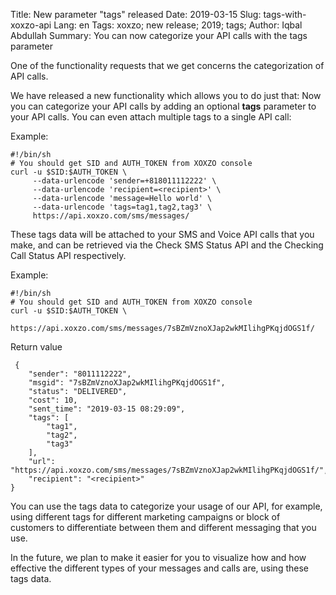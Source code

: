 Title: New parameter "tags" released
Date: 2019-03-15
Slug: tags-with-xoxzo-api
Lang: en
Tags: xoxzo; new release; 2019; tags;
Author: Iqbal Abdullah
Summary: You can now categorize your API calls with the tags parameter

One of the functionality requests that we get concerns the categorization of API calls.

We have released a new functionality which allows you to do just that: Now you can
categorize your API calls by adding an optional **tags** parameter to your API calls.
You can even attach multiple tags to a single API call:

Example:

    #!/bin/sh
    # You should get SID and AUTH_TOKEN from XOXZO console
    curl -u $SID:$AUTH_TOKEN \
         --data-urlencode 'sender=+818011112222' \
         --data-urlencode 'recipient=<recipient>' \
         --data-urlencode 'message=Hello world' \
         --data-urlencode 'tags=tag1,tag2,tag3' \
         https://api.xoxzo.com/sms/messages/

These tags data will be attached to your SMS and Voice API calls that you make,
and can be retrieved via the Check SMS Status API and the Checking Call Status
API respectively.

Example:

    #!/bin/sh
    # You should get SID and AUTH_TOKEN from XOXZO console
    curl -u $SID:$AUTH_TOKEN \
        https://api.xoxzo.com/sms/messages/7sBZmVznoXJap2wkMIlihgPKqjdOGS1f/

Return value

     {
        "sender": "8011112222",
        "msgid": "7sBZmVznoXJap2wkMIlihgPKqjdOGS1f",
        "status": "DELIVERED",
        "cost": 10,
        "sent_time": "2019-03-15 08:29:09",
        "tags": [
            "tag1",
            "tag2",
            "tag3"
        ],
        "url": "https://api.xoxzo.com/sms/messages/7sBZmVznoXJap2wkMIlihgPKqjdOGS1f/",
        "recipient": "<recipient>"
    }

You can use the tags data to categorize your usage of our API, for example,
using different tags for different marketing campaigns or block of customers to
differentiate between them and different messaging that you use.

In the future, we plan to make it easier for you to visualize how and how
effective the different types of your messages and calls are, using these tags data.
